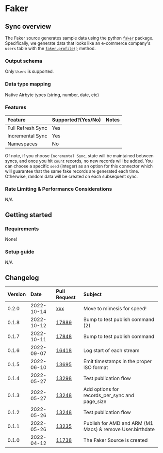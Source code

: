 # Faker

## Sync overview

The Faker source generates sample data using the python [`faker`](https://faker.readthedocs.io/) package. Specifically, we generate data that looks like an e-commerce company's `users` table with the [`faker.profile()`](https://faker.readthedocs.io/en/master/providers/faker.providers.profile.html) method.

### Output schema

Only `Users` is supported.

### Data type mapping

Native Airbyte types (string, number, date, etc)

### Features

| Feature           | Supported?\(Yes/No\) | Notes |
| :---------------- | :------------------- | :---- |
| Full Refresh Sync | Yes                  |       |
| Incremental Sync  | Yes                  |       |
| Namespaces        | No                   |       |

Of note, if you choose `Incremental Sync`, state will be maintained between syncs, and once you hit `count` records, no new records will be added.
You can choose a specific `seed` (integer) as an option for this connector which will guarantee that the same fake records are generated each time. Otherwise, random data will be created on each subsequent sync.

### Rate Limiting & Performance Considerations

N/A

## Getting started

### Requirements

None!

### Setup guide

N/A

## Changelog

| Version | Date       | Pull Request                                             | Subject                                                   |
| :------ | :--------- | :------------------------------------------------------- | :-------------------------------------------------------- |
| 0.2.0   | 2022-10-14 | [xxx](https://github.com/airbytehq/airbyte/pull/xxx)     | Move to mimesis for speed!                                |
| 0.1.8   | 2022-10-12 | [17889](https://github.com/airbytehq/airbyte/pull/17889) | Bump to test publish command (2)                          |
| 0.1.7   | 2022-10-11 | [17848](https://github.com/airbytehq/airbyte/pull/17848) | Bump to test publish command                              |
| 0.1.6   | 2022-09-07 | [16418](https://github.com/airbytehq/airbyte/pull/16418) | Log start of each stream                                  |
| 0.1.5   | 2022-06-10 | [13695](https://github.com/airbytehq/airbyte/pull/13695) | Emit timestamps in the proper ISO format                  |
| 0.1.4   | 2022-05-27 | [13298](https://github.com/airbytehq/airbyte/pull/13298) | Test publication flow                                     |
| 0.1.3   | 2022-05-27 | [13248](https://github.com/airbytehq/airbyte/pull/13248) | Add options for records_per_sync and page_size            |
| 0.1.2   | 2022-05-26 | [13248](https://github.com/airbytehq/airbyte/pull/13293) | Test publication flow                                     |
| 0.1.1   | 2022-05-26 | [13235](https://github.com/airbytehq/airbyte/pull/13235) | Publish for AMD and ARM (M1 Macs) & remove User.birthdate |
| 0.1.0   | 2022-04-12 | [11738](https://github.com/airbytehq/airbyte/pull/11738) | The Faker Source is created                               |
